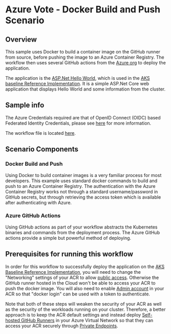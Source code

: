 # Azure Vote - Docker Build and Push Scenario

## Overview

This sample uses Docker to build a container image on the GitHub runner from source, before pushing the image to an Azure Container Registry. The workflow then uses several GitHub actions from the [Azure org](https://github.com/Azure) to deploy the application.

The application is the [ASP.Net Hello World](https://github.com/mspnp/aks-baseline/tree/main/workload), which is used in the [AKS baseline Reference Implementation](https://docs.microsoft.com/en-us/azure/architecture/reference-architectures/containers/aks/baseline-aks). It is a simple ASP.Net Core web application that displays Hello World and some information from the cluster.

## Sample info

The Azure Credentials required are that of OpenID Connect (OIDC) based Federated Identity Credentials, please see [here](/docs/oidc-federated-credentials.md) for more information.

The workflow file is located [here](/.github/workflows/App-AspNet-DockerBuild-Actions.yml).

## Scenario Components

### Docker Build and Push

Using Docker to build container images is a very familiar process for most developers. This example uses standard docker commands to build and push to an Azure Container Registry. The authentication with the Azure Container Registry works not through a standard username/password in GitHub secrets, but through retrieving the access token which is available after authenticating with Azure.

### Azure GitHub Actions

Using GitHub actions as part of your workflow abstracts the Kubernetes binaries and commands from the deployment process. The Azure GitHub actions provide a simple but powerful method of deploying.

## Prerequisites for running this workflow
In order for this workflow to successfully deploy the application on the [AKS Baseline Reference Implementation](https://github.com/mspnp/aks-baseline), you will need to change the "Networking" settings of your ACR to allow [public access](https://docs.microsoft.com/en-us/azure/container-registry/data-loss-prevention#azure-cli). Otherwise the GitHub runner hosted in the Cloud won't be able to access your ACR to push the docker image. You will also need to enable [Admin account](https://docs.microsoft.com/en-us/azure/container-registry/container-registry-authentication?tabs=azure-cli#admin-account) in your ACR so that "docker login" can be used with a token to authenticate. 

Note that both of these steps will weaken the security of your ACR as well as the security of the workloads running on your cluster. Therefore, a better approach is to keep the ACR default settings and instead deploy [Self-hosted GitHub Runners](#self-hosted-github-runners) in your Azure Virtual Network so that they can access your ACR securely through [Private Endpoints](https://docs.microsoft.com/en-us/azure/container-registry/container-registry-private-link).     
